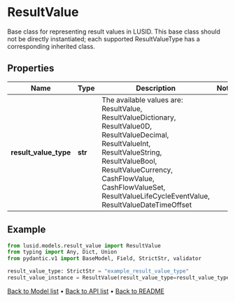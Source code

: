 # ResultValue

Base class for representing result values in LUSID.  This base class should not be directly instantiated; each supported ResultValueType has a corresponding inherited class.
## Properties
Name | Type | Description | Notes
------------ | ------------- | ------------- | -------------
**result_value_type** | **str** | The available values are: ResultValue, ResultValueDictionary, ResultValue0D, ResultValueDecimal, ResultValueInt, ResultValueString, ResultValueBool, ResultValueCurrency, CashFlowValue, CashFlowValueSet, ResultValueLifeCycleEventValue, ResultValueDateTimeOffset | 
## Example

```python
from lusid.models.result_value import ResultValue
from typing import Any, Dict, Union
from pydantic.v1 import BaseModel, Field, StrictStr, validator

result_value_type: StrictStr = "example_result_value_type"
result_value_instance = ResultValue(result_value_type=result_value_type)

```

[Back to Model list](../README.md#documentation-for-models) &#8226; [Back to API list](../README.md#documentation-for-api-endpoints) &#8226; [Back to README](../README.md)

